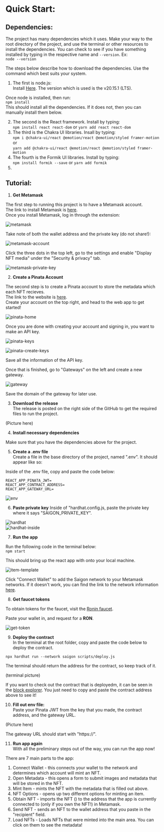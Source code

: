 # Quick Start:

## Dependencies:  

The project has many dependencies which it uses. Make your way to the root directory of the project, and use the terminal or other resources to install the dependencies. You can check to see if you have something installed by typing in the respective name and `--version`. Ex:  
`node --version`  

The steps below describe how to download the dependencies. Use the command which best suits your system.  
1. The first is node.js:  
Install [Here](https://nodejs.org/en/download/package-manager).  The version which is used is the v20.15.1 (LTS).  

Once node is installed, then run:  
`npm install`  
This should install all the dependencies. If it does not, then you can manually install them below.  

2. The second is the React framework. Install by typing:  
`npm install react react-dom` or `yarn add react react-dom`  
3. The third is the Chakra UI libraries. Insall by typing:  
`npm i @chakra-ui/react @emotion/react @emotion/styled framer-motion` or  
`yarn add @chakra-ui/react @emotion/react @emotion/styled framer-motion`  
4. The fourth is the Formik UI libraries. Install by typing:  
`npm install formik --save` or `yarn add formik`  
5. 

## Tutorial:  

1. **Get Metamask**  

The first step to running this project is to have a Metamask account.  
The link to install Metamask is [here](https://metamask.io/download/).  
Once you install Metamask, log in through the extension: 

![metamask](/docs/images/metamask/metamask.png)

Take note of both the wallet address and the private key (do not share!): 

![metamask-account](/docs/images/metamask/metamask-account-details.png)

Click the three dots in the top left, go to the settings and enable "Display NFT media" under the "Security & privacy" tab.  

![metamask-private-key](/docs/images/metamask/metamask-private-key.png)

2. **Create a Pinata Account**

The second step is to create a Pinata account to store the metadata which each NFT recieves.  
The link to the website is [here](https://www.pinata.cloud/).  
Create your account on the top right, and head to the web app to get started!  

![pinata-home](/docs/images/pinata/pinata.png)  

Once you are done with creating your account and signing in, you want to make an API key.  

![pinata-keys](/docs/images/pinata/pinata-keys.png)  

![pinata-create-keys](/docs/images/pinata/create-pinata-api-key.png)   

Save all the information of the API key.  

Once that is finished, go to "Gateways" on the left and create a new gateway.  

![gateway](/docs/images/pinata/gateway.png)     

Save the domain of the gateway for later use.  

3. **Download the release**  
The release is posted on the right side of the GitHub to get the required files to run the project.

(Picture here)  

4. **Install necessary dependencies**

Make sure that you have the dependencies above for the project.  

5. **Create a .env file**  
Create a file in the base directory of the project, named ".env". It should appear like so:  

Inside of the .env file, copy and paste the code below:  

`REACT_APP_PINATA_JWT=`  
`REACT_APP_CONTRACT_ADDRESS=`  
`REACT_APP_GATEWAY_URL=`  

![env](/docs/images/env.png)  

6. **Paste private key**
Inside of "hardhat.config.js, paste the private key where it says "SAIGON_PRIVATE_KEY".  

![hardhat](/docs/images/hardhatconfig.png)  
![hardhat-inside](/docs/images/hardhatconfiginside.png)  

7. **Run the app**  

Run the following code in the terminal below:  
`npm start`

This should bring up the react app with onto your local machine.  

![item-template](/docs/images/itemtemplate.png)  

Click "Connect Wallet" to add the Saigon network to your Metamask networks. If it doesn't work, you can find the link to the network information [here](https://docs.roninchain.com/validators/setup/parameters/testnet).  

8. **Get faucet tokens**  

To obtain tokens for the faucet, visit the [Ronin faucet](https://faucet.roninchain.com/).  

Paste your wallet in, and request for a **RON**.  

![get-token](/docs/images/gettoken.png)  

9. **Deploy the contract**  
In the terminal at the root folder, copy and paste the code below to deploy the contract.  

`npx hardhat run --network saigon scripts/deploy.js`  

The terminal should return the address for the contract, so keep track of it.  

(terminal picture)  

If you want to check out the contract that is deployedm, it can be seen in the [block explorer](https://saigon-app.roninchain.com/). You just need to copy and paste the contract address above to see it!  

10. **Fill out env file:**  
Paste your Pinata JWT from the key that you made, the contract address, and the gateway URL.  

(Picture here)  

The gateway URL should start with "https://".  

11. **Run app again**  
With all the preliminary steps out of the way, you can run the app now!  

There are 7 main parts to the app:  
1. Connect Wallet - this connects your wallet to the network and determines which account will mint an NFT.  
2. Open Metadata - this opens a form to submit images and metadata that will be stored in the NFT.  
3. Mint Item - mints the NFT with the metadata that is filled out above.  
4. NFT Options - opens up two different options for minting an item.  
5. Obtain NFT - imports the NFT () to the address that the app is currently connected to (only if you own the NFT!) in Metamask.  
6. Send NFT - sends an NFT to the wallet address that you paste in the "recipient" field.  
7. Load NFTs - Loads NFTs that were minted into the main area. You can click on them to see the metadata!  